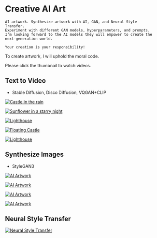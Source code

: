 # Creative AI Art

```
AI artwork. Synthesize artwork with AI, GAN, and Neural Style Transfer.
Experiment with different GAN models, hyperparameters, and prompts.
I’m looking forward to the AI models they will empower to create the next-generation world.
```

```
Your creation is your responsibility!
```
To create artwork, I will uphold the moral code.

Please click the thumbnail to watch videos.

## **Text to Video**
  - Stable Diffusion, Disco Diffusion, VQGAN+CLIP

[![Castle in the rain](https://img.youtube.com/vi/Zcb5XgOU5zo/0.jpg)](https://www.youtube.com/watch?v=Zcb5XgOU5zo  "Castle in the rain")

[![Sunflower in a starry night](https://img.youtube.com/vi/5SSosknxZgo/0.jpg)](https://www.youtube.com/watch?v=5SSosknxZgo  "Sunflower in a starry night")

[![Lighthouse](https://img.youtube.com/vi/jgmS6j-_cwQ/0.jpg)](https://www.youtube.com/watch?v=jgmS6j-_cwQ  "Lighthouse")

[![Floating Castle](https://img.youtube.com/vi/f8VU1ULV-R8/0.jpg)](https://www.youtube.com/watch?v=f8VU1ULV-R8&t=285s  "Floating Castle")

[![Lighthouse](https://img.youtube.com/vi/6stso1gBeVA/0.jpg)](https://www.youtube.com/watch?v=6stso1gBeVA  "Lighthouse")



## **Synthesize Images**
  - StyleGAN3

[![AI Artwork](https://img.youtube.com/vi/GU4av3VJ0RE/0.jpg)](https://www.youtube.com/watch?v=GU4av3VJ0RE  "AI Artwork")

[![AI Artwork](https://img.youtube.com/vi/2l_mYhjEvbE/0.jpg)](https://www.youtube.com/watch?v=2l_mYhjEvbE  "AI Artwork")

[![AI Artwork](https://img.youtube.com/vi/kqUmbDT2kGQ/0.jpg)](https://www.youtube.com/watch?v=kqUmbDT2kGQ  "AI Artwork")

[![AI Artwork](https://img.youtube.com/vi/bHb-6O0PDOI/0.jpg)](https://www.youtube.com/watch?v=bHb-6O0PDOI   "AI Artwork")



## **Neural Style Transfer**


[![Neural Style Transfer](https://img.youtube.com/vi/XqBry6GnjOw/0.jpg)](https://www.youtube.com/watch?v=XqBry6GnjOw  "Neural Style Transfer")